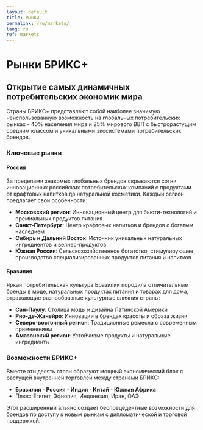 ```yaml
---
layout: default
title: Рынки
permalink: /ru/markets/
lang: ru
ref: markets
---
```


# Рынки БРИКС+

## Открытие самых динамичных потребительских экономик мира

Страны БРИКС+ представляют собой наиболее значимую неиспользованную возможность на глобальных потребительских рынках - 40% населения мира и 25% мирового ВВП с быстрорастущим средним классом и уникальными экосистемами потребительских брендов.

### Ключевые рынки

#### Россия
За пределами знакомых глобальных брендов скрываются сотни инновационных российских потребительских компаний с продуктами от крафтовых напитков до натуральной косметики. Каждый регион предлагает свои особенности:

- **Московский регион**: Инновационный центр для бьюти-технологий и премиальных продуктов питания
- **Санкт-Петербург**: Центр крафтовых напитков и брендов с богатым наследием
- **Сибирь и Дальний Восток**: Источник уникальных натуральных ингредиентов и велнес-продуктов
- **Южная Россия**: Сельскохозяйственное богатство, стимулирующее производство специализированных продуктов питания и напитков

#### Бразилия
Яркая потребительская культура Бразилии породила отличительные бренды в моде, натуральных продуктах питания и товарах для дома, отражающие разнообразные культурные влияния страны:

- **Сан-Паулу**: Столица моды и дизайна Латинской Америки
- **Рио-де-Жанейро**: Инновации в брендах красоты и образа жизни
- **Северо-восточный регион**: Традиционные ремесла с современным применением
- **Амазонский регион**: Устойчивые продукты и натуральные ингредиенты

### Возможности БРИКС+

Вместе эти десять стран образуют мощный экономический блок с растущей внутренней торговлей между странами БРИКС:

- **Бразилия - Россия - Индия - Китай - Южная Африка**
- Плюс: Египет, Эфиопия, Индонезия, Иран, ОАЭ

Этот расширенный альянс создает беспрецедентные возможности для брендов по доступу к новым рынкам с дипломатической и торговой поддержкой.